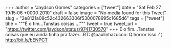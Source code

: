 
+++
author = "Jaydson Gomes"
categories = ["tweet"]
date = "Sat Feb 27 19:15:06 +0000 2010"
draft = false
image = "No media found for this Tweet"
slug = "2e8121a08c52c432663306f5300078995c1685d6"
tags = ["tweet"]
title = """É o fim...Tanstas coisas ..."""
tweet = true
tweet_url = "https://twitter.com/jaydson/status/9741730570"
+++
É o fim...Tanstas coisas que eu ainda tinha pra fazer...RT: @paulinhazucco: Q horror isso :'( http://bit.ly/bENPCT

